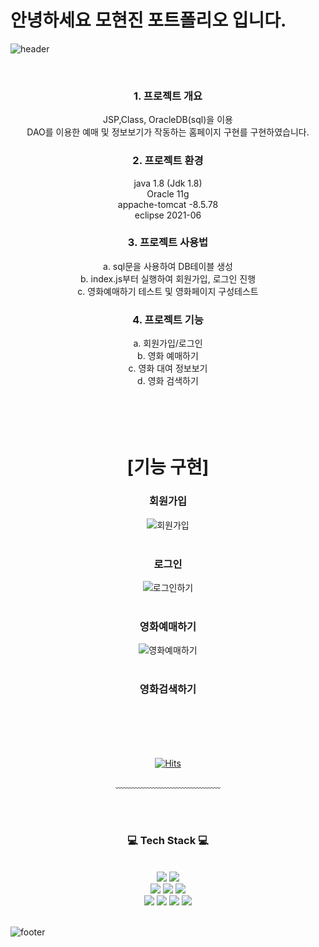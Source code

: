 # 안녕하세요 모현진 포트폴리오 입니다.

<!--
**mo0923/mo0923** is a ✨ _special_ ✨ repository because its `README.md` (this file) appears on your GitHub profile.
-->


![header](https://capsule-render.vercel.app/api?type=waving&&color=gradient&height=100&section=header&fontSize=90)


<div align = "center">

<br/>
<h3>1. 프로젝트 개요</h3>
 <p>JSP,Class, OracleDB(sql)을 이용 <br/>
  DAO를 이용한 예매 및 정보보기가 작동하는 홈페이지 구현를 구현하였습니다.</p>


<h3>2. 프로젝트 환경</h3>
 java 1.8 (Jdk 1.8) <br/>
 Oracle 11g <br/>
 appache-tomcat -8.5.78 <br/>
 eclipse 2021-06 <br/>
 
 <h3>3. 프로젝트 사용법</h3> 
  a. sql문을 사용하여 DB테이블 생성 <br/>
  b. index.js부터 실행하여 회원가입, 로그인 진행 <br/>
  c. 영화예매하기 테스트 및 영화페이지 구성테스트 <br/>
  
 <h3>4. 프로젝트 기능</h3>
  a. 회원가입/로그인 <br/>
  b. 영화 예매하기 <br/>
  c. 영화 대여 정보보기 <br/>
  d. 영화 검색하기 <br/>
<br/><br/><br/><br/>
 
 # [기능 구현]
<h3>회원가입</h3>

![회원가입](https://user-images.githubusercontent.com/111559730/211714833-068ce6d8-7c52-46ac-bd1b-b51eb4f1d798.gif)
<br/><br/>
<h3>로그인</h3> 
 
![로그인하기](https://user-images.githubusercontent.com/111559730/211715005-346bacf9-cbd6-4d4e-8694-4e5c802e3b15.gif)
<br/><br/>

<h3>영화예매하기</h3>
 
![영화예매하기](https://user-images.githubusercontent.com/111559730/211715329-d3f947bb-5c06-498f-93b4-9bdedad6456f.gif)
<br/><br/>

<h3>영화검색하기</h3>
 
 
 
 
 
 
 
 
 
 
 
 
 
 
 
 
<br/><br/><br/><br/>

[![Hits](https://hits.seeyoufarm.com/api/count/incr/badge.svg?url=https%3A%2F%2Fgithub.com%2Fmo0923&count_bg=%23F5A3F0&title_bg=%23965DD7&icon=&icon_color=%23E7E7E7&title=visit&edge_flat=false)](https://hits.seeyoufarm.com)
 
﹏﹏﹏﹏﹏﹏﹏﹏﹏﹏﹏﹏

<br/><br/>
 
<h3>💻 Tech Stack 💻</h3>
<br/>



<img src="https://img.shields.io/badge/JavaScript-F7DF1E?style=flat-square&logo=JavaScript&logoColor=white"/>
<img src="https://img.shields.io/badge/Eclipse IDE-2C2255?style=flat-square&logo=Eclipse IDE&logoColor=white"/>
<br>
<img src="https://img.shields.io/badge/jQuery-0769AD?style=flat-square&logo=jQuery&logoColor=white"/>
<img src="https://img.shields.io/badge/React-61DAFB?style=flat-square&logo=React&logoColor=white"/>
<img src="https://img.shields.io/badge/Node.js-339933?style=flat-square&logo=Node.js&logoColor=white"/>
<br>
<img src="https://img.shields.io/badge/MySQL-4479A1?style=flat-square&logo=MySQL&logoColor=white"/>
<img src="https://img.shields.io/badge/Git-F05032?style=flat-square&logo=Git&logoColor=white"/>
<img src="https://img.shields.io/badge/Visual Studio Code-007ACC?style=flat-square&logo=Visual Studio Code&logoColor=white"/>
<img src="https://img.shields.io/badge/Linux-FCC624?style=flat-square&logo=Linux&logoColor=white"/>







</div>

<br/>

![footer](https://capsule-render.vercel.app/api?type=waving&&color=gradient&height=100&section=footer&fontSize=90)
